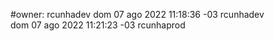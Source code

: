 #owner: rcunhadev
dom 07 ago 2022 11:18:36 -03 rcunhadev<br>
dom 07 ago 2022 11:21:23 -03 rcunhaprod<br>

